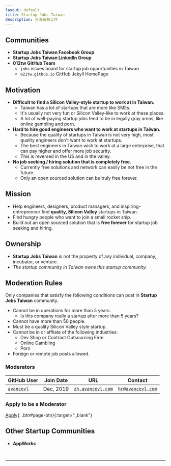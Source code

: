 ```yaml
---
layout: default
title: Startup Jobs Taiwan
description: 台灣新創工作
---
```


## Communities

* **Startup Jobs Taiwan Facebook Group**
* **Startup Jobs Taiwan LinkedIn Group**
* **012tw GitHub Team**
  * `jobs` issues board for startup job opportunities in Taiwan
  * `021tw.github.io` GitHub Jekyll HomePage

## Motivation

* **Difficult to find a Silicon Valley-style startup to work at in Taiwan.**
  * Taiwan has a lot of startups that are more like SMEs. 
  * It's usually not very fun or Silicon Valley-like to work at these places.
  * A lot of well-paying startup jobs tend to be in legally gray areas, like online gambling and porn.
* **Hard to hire good engineers who want to work at startups in Taiwan.**
  * Because the quality of startups in Taiwan is not very high, most quality engineers don't want to work at startups.
  * The best engineers in Taiwan wish to work at a large enterprise, that can pay higher and offer more job security.
  * This is reversed in the US and in the valley.
* **No job seeking / hiring solution that is completely free.**
  * Currently free solutions and network can easily be not free in the future.
  * Only an open sourced solution can be truly free forever.

## Mission

* Help engineers, designers, product managers, and inspiring-entrepreneur find **quality, Silicon Valley** startups in Taiwan.
* Find hungry people who want to join a small rocket ship.
* Build out an open sourced solution that is **free forever** for startup job seeking and hiring.

## Ownership

* **Startup Jobs Taiwan** is not the property of any individual, company, incubator, or venture.
* _The startup community in Taiwan owns this startup community._

## Moderation Rules

Only companies that satisfy the following conditions can post in **Startup Jobs Taiwan** community.

* Cannot be in operations for more than 5 years.
  * Is this company really a startup after more than 5 years?
* Cannot have more than 50 people.
* Must be a quality Silicon Valley style startup.
* Cannot be in or affliate of the following industries:
  * Dev Shop or Contract Outsourcing Firm
  * Online Gambling
  * Porn
* Foreign or remote job posts allowed.

### Moderators

| GitHub User | Join Date | URL | Contact |
| --- | --- | --- | --- |
| [`avancevl`](https://github.com/avancevl) | Dec, 2019 | [`zh.avancevl.com`](https://zh.avancevl.com) | [`hr@avancevl.com`](mailto:hr@avancevl.com) |

### Apply to be a Moderator

[Apply](mailto:stacktw@prontomail.com){: .btn#page-btn}{:target="_blank"}


## Other Startup Communities

* **AppWorks**


<br>

---

<br>